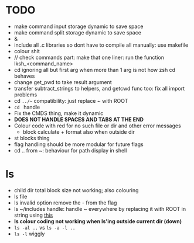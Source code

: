 # TODO
- make command input storage dynamic to save space
- make command split storage dynamic to save space
- &
- include all .c libraries so dont have to compile all manually: use makefile
- colour shit
- // check commands part: make that one liner: run the function lksh_<command_name>
- cd ignoring all but first arg when more than 1 arg is not how zsh cd behaves
- change get_pwd to take result argument
- transfer subtract_strings to helpers, and getcwd func too: fix all import problems
- cd `../~` compatibility: just replace ~ with ROOT
- `cd ` handle
- Fix the CMDS thing, make it dynamic
- **DOES NOT HANDLE SPACES AND TABS AT THE END**
- Colour code with red for no such file or dir and other error messages
  - block calculate + format also when outside dir
- st blocks thing
- flag handling should be more modular for future flags
- cd .. from ~: behaviour for path display in shell

# ls
  - child dir total block size not working; also colouring
  - ls file
  - ls invalid option remove the - from the flag
  - ls ~/includes handle: handle ~ everywhere by replacing it with ROOT in string using [this](https://stackoverflow.com/questions/32496497/standard-function-to-replace-character-or-substring-in-a-char-array)
  - **ls colour coding not working when ls'ing outside current dir (down)**
  - `ls -al ..` vs `ls -a -l ..`
  - `ls -l` wiggly